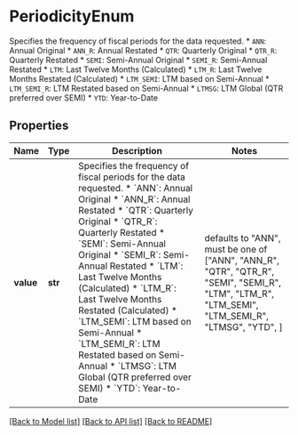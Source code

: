 # PeriodicityEnum

Specifies the frequency of fiscal periods for the data requested.  * `ANN`: Annual Original * `ANN_R`: Annual Restated * `QTR`: Quarterly Original * `QTR_R`: Quarterly Restated * `SEMI`: Semi-Annual Original * `SEMI_R`: Semi-Annual Restated * `LTM`: Last Twelve Months (Calculated) * `LTM_R`: Last Twelve Months Restated (Calculated) * `LTM_SEMI`: LTM based on Semi-Annual * `LTM_SEMI_R`: LTM Restated based on Semi-Annual * `LTMSG`: LTM Global (QTR preferred over SEMI) * `YTD`: Year-to-Date 

## Properties
Name | Type | Description | Notes
------------ | ------------- | ------------- | -------------
**value** | **str** | Specifies the frequency of fiscal periods for the data requested.  * &#x60;ANN&#x60;: Annual Original * &#x60;ANN_R&#x60;: Annual Restated * &#x60;QTR&#x60;: Quarterly Original * &#x60;QTR_R&#x60;: Quarterly Restated * &#x60;SEMI&#x60;: Semi-Annual Original * &#x60;SEMI_R&#x60;: Semi-Annual Restated * &#x60;LTM&#x60;: Last Twelve Months (Calculated) * &#x60;LTM_R&#x60;: Last Twelve Months Restated (Calculated) * &#x60;LTM_SEMI&#x60;: LTM based on Semi-Annual * &#x60;LTM_SEMI_R&#x60;: LTM Restated based on Semi-Annual * &#x60;LTMSG&#x60;: LTM Global (QTR preferred over SEMI) * &#x60;YTD&#x60;: Year-to-Date  | defaults to "ANN",  must be one of ["ANN", "ANN_R", "QTR", "QTR_R", "SEMI", "SEMI_R", "LTM", "LTM_R", "LTM_SEMI", "LTM_SEMI_R", "LTMSG", "YTD", ]

[[Back to Model list]](../README.md#documentation-for-models) [[Back to API list]](../README.md#documentation-for-api-endpoints) [[Back to README]](../README.md)


